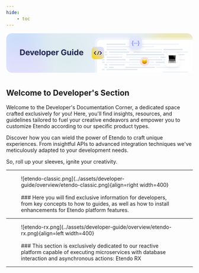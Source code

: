 ```yaml
---
hide: 
    - toc
---
```

![cover-developer-guide.png](/docs/assets/developer-guide/overview/cover-developer-guide.png)
# 
## Welcome to Developer's Section

Welcome to the Developer's Documentation Corner, a dedicated space crafted exclusively for you! Here, you'll find insights, resources, and guidelines tailored to fuel your creative endeavors and empower you to customize Etendo according to our specific product types.

Discover how you can wield the power of Etendo to craft unique experiences. From insightful APIs to advanced integration techniques we've meticulously adapted to your development needs.

So, roll up your sleeves, ignite your creativity.

---

<figure markdown>
![etendo-classic.png](../assets/developer-guide/overview/etendo-classic.png){align=right width=400}
<br><br>
### Here you will find exclusive information for developers, from key concepts to how to guides, as well as how to install enhancements for Etendo platform features.
</figure>


---

<figure markdown>
![etendo-rx.png](../assets/developer-guide/overview/etendo-rx.png){align=left width=400}
<br><br>
### This section is exclusively dedicated to our reactive platform capable of executing microservices with database interaction and asynchronous actions: Etendo RX                                          
</figure>

---
